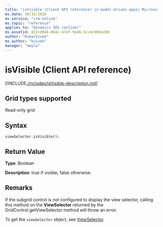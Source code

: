 ```yaml
---
title: "isVisible (Client API reference) in model-driven apps| MicrosoftDocs"
ms.date: 10/31/2018
ms.service: "crm-online"
ms.topic: "reference"
applies_to: "Dynamics 365 (online)"
ms.assetid: d22cd046-064c-47ef-9e46-5cc4c8b6e280
author: "KumarVivek"
ms.author: "kvivek"
manager: "amyla"
---
```

# isVisible (Client API reference)



[!INCLUDE[./includes/isVisible-description.md](./includes/isVisible-description.md)]

## Grid types supported

Read-only grid

## Syntax

`viewSelector.isVisible();`

## Return Value

**Type**: Boolean

**Description**: true if visible; false otherwise.

## Remarks

If the subgrid control is not configured to display the view selector, calling this method on the **ViewSelector** returned by the GridControl.getViewSelector method will throw an error.

To get the `viewSelector` object, see [ViewSelector](../viewselector.md).



